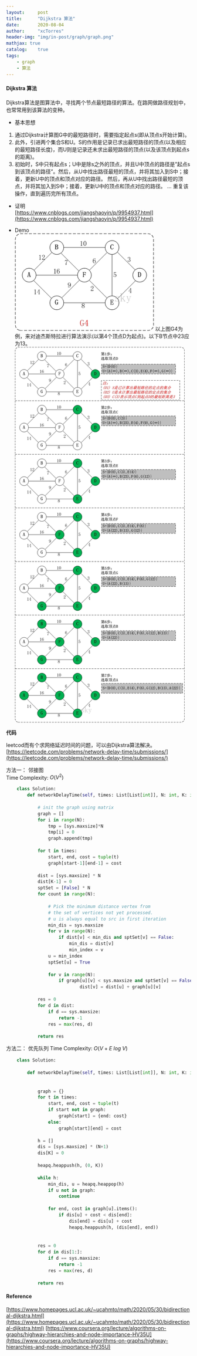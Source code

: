```yaml
---
layout:     post
title:      "Dijkstra 算法"
date:       2020-08-04
author:     "xcTorres"
header-img: "img/in-post/graph/graph.png"
mathjax: true
catalog:    true
tags:
    - graph
    - 算法
---
```


#### Dijkstra 算法
Dijkstra算法是图算法中，寻找两个节点最短路径的算法。在路网做路径规划中，也常常用到该算法的变种。  

- 基本思想  
1. 通过Dijkstra计算图G中的最短路径时，需要指定起点s(即从顶点s开始计算)。  
2. 此外，引进两个集合S和U。S的作用是记录已求出最短路径的顶点(以及相应的最短路径长度)，而U则是记录还未求出最短路径的顶点(以及该顶点到起点s的距离)。  
3. 初始时，S中只有起点s；U中是除s之外的顶点，并且U中顶点的路径是”起点s到该顶点的路径”。然后，从U中找出路径最短的顶点，并将其加入到S中；接着，更新U中的顶点和顶点对应的路径。 然后，再从U中找出路径最短的顶点，并将其加入到S中；接着，更新U中的顶点和顶点对应的路径。 … 重复该操作，直到遍历完所有顶点。

- 证明  
[https://www.cnblogs.com/jiangshaoyin/p/9954937.html](https://www.cnblogs.com/jiangshaoyin/p/9954937.html)

- Demo  
![sample](/img/in-post/graph/dijkstra-demo-0.png)
以上图G4为例，来对迪杰斯特拉进行算法演示(以第4个顶点D为起点)。以下B节点中23应为13。  
![sample](/img/in-post/graph/dijkstra-demo-1.png)

**代码**

leetcod而有个求网络延迟时间的问题，可以由Dijkstra算法解决。
[https://leetcode.com/problems/network-delay-time/submissions/](https://leetcode.com/problems/network-delay-time/submissions/)  

方法一： 邻接图  
Time Complexity: $O(V^2)$
```python
    class Solution:    
        def networkDelayTime(self, times: List[List[int]], N: int, K: int) -> int:
            
            # init the graph using matrix
            graph = []
            for i in range(N):
                tmp = [sys.maxsize]*N
                tmp[i] = 0
                graph.append(tmp)
                
            for t in times:
                start, end, cost = tuple(t)
                graph[start-1][end-1] = cost

            dist = [sys.maxsize] * N
            dist[K-1] = 0
            sptSet = [False] * N
            for count in range(N):
                
                # Pick the minimum distance vertex from  
                # the set of vertices not yet processed.  
                # u is always equal to src in first iteration 
                min_dis = sys.maxsize
                for v in range(N):
                    if dist[v] < min_dis and sptSet[v] == False: 
                        min_dis = dist[v] 
                        min_index = v
                u = min_index
                sptSet[u] = True
                
                for v in range(N): 
                    if graph[u][v] < sys.maxsize and sptSet[v] == False and dist[v] > dist[u] + graph[u][v]: 
                            dist[v] = dist[u] + graph[u][v] 
            
            res = 0
            for d in dist:
                if d == sys.maxsize:
                    return -1
                res = max(res, d)
                
            return res
```  
    
方法二： 优先队列
Time Complexity: $O(V + E\; log\; V)$
```python
    class Solution:
        
        def networkDelayTime(self, times: List[List[int]], N: int, K: int) -> int:
            
                
            graph = {}
            for t in times:
                start, end, cost = tuple(t)
                if start not in graph:
                    graph[start] = {end: cost}
                else:
                    graph[start][end] = cost
            
            h = []
            dis = [sys.maxsize] * (N+1)
            dis[K] = 0
                
            heapq.heappush(h, (0, K))
                
            while h:
                min_dis, u = heapq.heappop(h)
                if u not in graph:
                    continue
                    
                for end, cost in graph[u].items():
                    if dis[u] + cost < dis[end]:
                        dis[end] = dis[u] + cost
                        heapq.heappush(h, (dis[end], end))  
                            
                
            res = 0
            for d in dis[1:]:
                if d == sys.maxsize:
                    return -1
                res = max(res, d)
                
            return res
```


#### Reference
[https://www.homepages.ucl.ac.uk/~ucahmto/math/2020/05/30/bidirectional-dijkstra.html](https://www.homepages.ucl.ac.uk/~ucahmto/math/2020/05/30/bidirectional-dijkstra.html)
[https://www.coursera.org/lecture/algorithms-on-graphs/highway-hierarchies-and-node-importance-HV35U](https://www.coursera.org/lecture/algorithms-on-graphs/highway-hierarchies-and-node-importance-HV35U)

